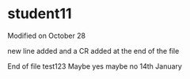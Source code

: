 # student11
Modified on October 28

new line added and a CR added at the end of the file

End of file
test123
Maybe yes maybe no
14th January